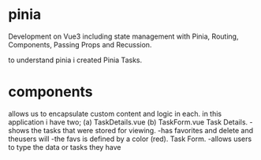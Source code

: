 # pinia
Development on Vue3 including state management with Pinia, Routing, Components, Passing Props and Recussion.

to understand pinia i created Pinia Tasks. 
# components
allows us to encapsulate custom content and logic in each.
in this application i have two;
        (a) TaskDetails.vue
        (b) TaskForm.vue
Task Details.
-shows the tasks that were stored for viewing.
-has favorites and delete and theusers will
-the favs is defined by a color (red).
Task Form.
-allows users to type the data or tasks they have 

